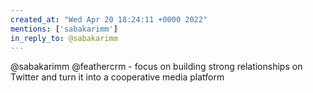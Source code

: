 ```yaml
---
created_at: "Wed Apr 20 18:24:11 +0000 2022"
mentions: ['sabakarimm']
in_reply_to: @sabakarimm
---
```


@sabakarimm @feathercrm - focus on building strong relationships on Twitter and turn it into a cooperative media platform